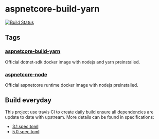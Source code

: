 # aspnetcore-build-yarn

[![Build Status](https://travis-ci.org/ZeekoZhu/aspnetcore-build-yarn.svg)](https://travis-ci.org/ZeekoZhu/aspnetcore-build-yarn)

## Tags

### [aspnetcore-build-yarn](https://hub.docker.com/r/zeekozhu/aspnetcore-build-yarn/)

Official dotnet-sdk docker image with nodejs and yarn preinstalled.

### [aspnetcore-node](https://hub.docker.com/r/zeekozhu/aspnetcore-node/)

Official aspnetcore runtime docker image with nodejs preinstalled.

## Build everyday

This project use travis CI to create daily build ensure all dependencies are update to date with upstream. More details can be found in specifications:

- [3.1.spec.toml](https://github.com/ZeekoZhu/aspnetcore-build-yarn/blob/master/daily/3.1/daily.spec.toml)
- [5.0.spec.toml](https://github.com/ZeekoZhu/aspnetcore-build-yarn/blob/master/daily/5.0/daily.spec.toml)

